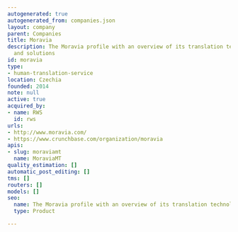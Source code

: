 ```yaml
---
autogenerated: true
autogenerated_from: companies.json
layout: company
parent: Companies
title: Moravia
description: The Moravia profile with an overview of its translation technologies
  and solutions
id: moravia
type:
- human-translation-service
location: Czechia
founded: 2014
note: null
active: true
acquired_by:
- name: RWS
  id: rws
urls:
- http://www.moravia.com/
- https://www.crunchbase.com/organization/moravia
apis:
- slug: moraviamt
  name: MoraviaMT
quality_estimation: []
automatic_post_editing: []
tms: []
routers: []
models: []
seo:
  name: The Moravia profile with an overview of its translation technologies and solutions
  type: Product

---
```


